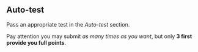 ## Auto-test

Pass an appropriate test in the *Auto-test* section.

Pay attention you may submit *as many times as you want*, but only **3 first provide you full points**. 
